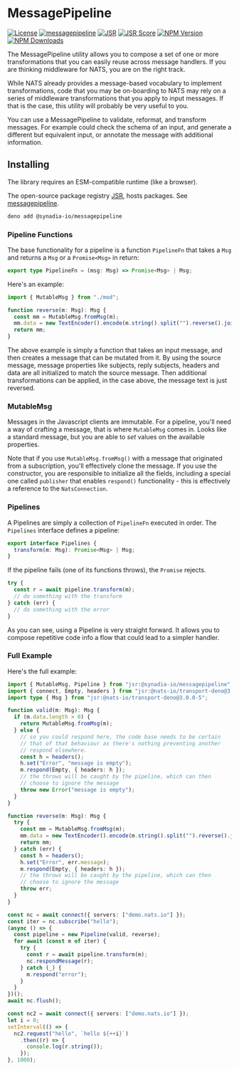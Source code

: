 # MessagePipeline

[![License](https://img.shields.io/badge/Licence-Apache%202.0-blue.svg)](https://github.com/synadia-io/orbit.js/blob/main/LICENSE)
[![messagepipeline](https://github.com/synadia-io/orbit.js/actions/workflows/messagepipeline.yml/badge.svg)](https://github.com/synadia-io/orbit.js/actions/workflows/messagepipeline.yml)
[![JSR](https://jsr.io/badges/@synadiaorbit/messagepipeline)](https://jsr.io/@synadiaorbit/messagepipeline)
[![JSR Score](https://jsr.io/badges/@synadiaorbit/messagepipeline/score)](https://jsr.io/@synadiaorbit/messagepipeline)
[![NPM Version](https://img.shields.io/npm/v/%40synadiaorbit%2Fmessagepipeline)](https://www.npmjs.com/package/@synadiaorbit/messagepipeline)
[![NPM Downloads](https://img.shields.io/npm/dt/%40synadiaorbit%2Fmessagepipeline)](https://www.npmjs.com/package/@synadiaorbit/messagepipeline)

The MessagePipeline utility allows you to compose a set of one or more
transformations that you can easily reuse across message handlers. If you are
thinking middleware for NATS, you are on the right track.

While NATS already provides a message-based vocabulary to implement
transformations, code that you may be on-boarding to NATS may rely on a series
of middleware transformations that you apply to input messages. If that is the
case, this utility will probably be very useful to you.

You can use a MessagePipeline to validate, reformat, and transform messages. For
example could check the schema of an input, and generate a different but
equivalent input, or annotate the message with additional information.

## Installing

The library requires an ESM-compatible runtime (like a browser).

The open-source package registry [JSR](https://jsr.io), hosts packages. See
[messagepipeline](https://jsr.io/@synadiaorbit/messagepipeline).

```sh
deno add @synadia-io/messagepipeline
```

### Pipeline Functions

The base functionality for a pipeline is a function `PipelineFn` that takes a
`Msg` and returns a `Msg` or a `Promise<Msg>` in return:

```typescript
export type PipelineFn = (msg: Msg) => Promise<Msg> | Msg;
```

Here's an example:

```typescript
import { MutableMsg } from "./mod";

function reverse(m: Msg): Msg {
  const mm = MutableMsg.fromMsg(m);
  mm.data = new TextEncoder().encode(m.string().split("").reverse().join(""));
  return mm;
}
```

The above example is simply a function that takes an input message, and then
creates a message that can be mutated from it. By using the source message,
message properties like subjects, reply subjects, headers and data are all
initialized to match the source message. Then additional transformations can be
applied, in the case above, the message text is just reversed.

### MutableMsg

Messages in the Javascript clients are immutable. For a pipeline, you'll need a
way of crafting a message, that is where `MutableMsg` comes in. Looks like a
standard message, but you are able to _set_ values on the available properties.

Note that if you use `MutableMsg.fromMsg()` with a message that originated from
a subscription, you'll effectively clone the message. If you use the
constructor, you are responsible to initialize all the fields, including a
special one called `publisher` that enables `respond()` functionality - this is
effectively a reference to the `NatsConnection`.

### Pipelines

A Pipelines are simply a collection of `PipelineFn` executed in order. The
`Pipelines` interface defines a pipeline:

```typescript
export interface Pipelines {
  transform(m: Msg): Promise<Msg> | Msg;
}
```

If the pipeline fails (one of its functions throws), the `Promise` rejects.

```typescript
try {
  const r = await pipeline.transform(m);
  // do something with the transform
} catch (err) {
  // do something with the error
}
```

As you can see, using a Pipeline is very straight forward. It allows you to
compose repetitive code info a flow that could lead to a simpler handler.

### Full Example

Here's the full example:

```typescript
import { MutableMsg, Pipeline } from "jsr:@synadia-io/messagepipeline";
import { connect, Empty, headers } from "jsr:@nats-io/transport-deno@3.0.0-5";
import type { Msg } from "jsr:@nats-io/transport-deno@3.0.0-5";

function valid(m: Msg): Msg {
  if (m.data.length > 0) {
    return MutableMsg.fromMsg(m);
  } else {
    // so you could respond here, the code base needs to be certain
    // that of that behaviour as there's nothing preventing another
    // respond elsewhere.
    const h = headers();
    h.set("Error", "message is empty");
    m.respond(Empty, { headers: h });
    // the throws will be caught by the pipeline, which can then
    // choose to ignore the message
    throw new Error("message is empty");
  }
}

function reverse(m: Msg): Msg {
  try {
    const mm = MutableMsg.fromMsg(m);
    mm.data = new TextEncoder().encode(m.string().split("").reverse().join(""));
    return mm;
  } catch (err) {
    const h = headers();
    h.set("Error", err.message);
    m.respond(Empty, { headers: h });
    // the throws will be caught by the pipeline, which can then
    // choose to ignore the message
    throw err;
  }
}

const nc = await connect({ servers: ["demo.nats.io"] });
const iter = nc.subscribe("hello");
(async () => {
  const pipeline = new Pipeline(valid, reverse);
  for await (const m of iter) {
    try {
      const r = await pipeline.transform(m);
      nc.respondMessage(r);
    } catch (_) {
      m.respond("error");
    }
  }
})();
await nc.flush();

const nc2 = await connect({ servers: ["demo.nats.io"] });
let i = 0;
setInterval(() => {
  nc2.request("hello", `hello ${++i}`)
    .then((r) => {
      console.log(r.string());
    });
}, 1000);
```
